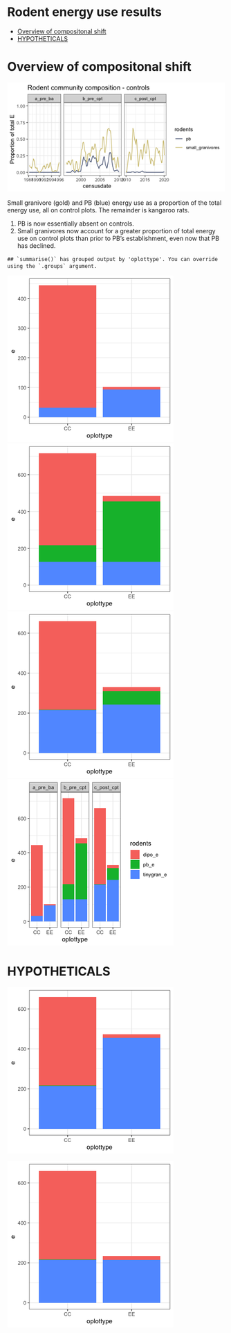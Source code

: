 Rodent energy use results
================

  - [Overview of compositonal shift](#overview-of-compositonal-shift)
  - [HYPOTHETICALS](#hypotheticals)

# Overview of compositonal shift

![](rodent_energy_files/figure-gfm/unnamed-chunk-1-1.png)<!-- -->

Small granivore (gold) and PB (blue) energy use as a proportion of the
total energy use, all on control plots. The remainder is kangaroo rats.

1.  PB is now essentially absent on controls.
2.  Small granivores now account for a greater proportion of total
    energy use on control plots than prior to PB’s establishment, even
    now that PB has declined.

<!-- end list -->

    ## `summarise()` has grouped output by 'oplottype'. You can override using the `.groups` argument.

![](rodent_energy_files/figure-gfm/unnamed-chunk-2-1.png)<!-- -->![](rodent_energy_files/figure-gfm/unnamed-chunk-2-2.png)<!-- -->![](rodent_energy_files/figure-gfm/unnamed-chunk-2-3.png)<!-- -->![](rodent_energy_files/figure-gfm/unnamed-chunk-2-4.png)<!-- -->

# HYPOTHETICALS

![](rodent_energy_files/figure-gfm/unnamed-chunk-3-1.png)<!-- -->

![](rodent_energy_files/figure-gfm/unnamed-chunk-4-1.png)<!-- -->
